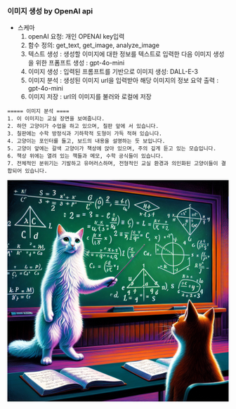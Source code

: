 ### 이미지 생성 by OpenAI api 
- 스케마 
    1. openAI 요청: 개인 OPENAI key입력
    2. 함수 정의: get_text, get_image, analyze_image
    3. 텍스트 생성 : 생성할 이미지에 대한 정보를 텍스트로 입력한 다음 이미지 생성을 위한 프폼프트 생성 : gpt-4o-mini 
    4. 이미지 생성 : 입력된 프롬프트를 기반으로 이미지 생성: DALL-E-3 
    5. 이미지 분석 : 생성된 이미지 url을 입력받아 해당 이미지의 정보 요약 출력 : gpt-4o-mini
    6. 이미지 저장 : url의 이미지를 불러와 로컬에 저장
    
```
===== 이미지 분석 ====
1. 이 이미지는 교실 장면을 보여줍니다.  
2. 하얀 고양이가 수업을 하고 있으며, 칠판 앞에 서 있습니다.  
3. 칠판에는 수학 방정식과 기하학적 도형이 가득 적혀 있습니다.  
4. 고양이는 포인터를 들고, 보드의 내용을 설명하는 듯 보입니다.  
5. 고양이 앞에는 갈색 고양이가 책상에 앉아 있으며, 주의 깊게 듣고 있는 모습입니다.  
6. 책상 위에는 열려 있는 책들과 메모, 수학 공식들이 있습니다.  
7. 전체적인 분위기는 기발하고 유머러스하며, 전형적인 교실 환경과 의인화된 고양이들이 결합되어 있습니다.
```

![생성된 이미지](https://github.com/haebo9/for_AI/blob/main/my_project/250217_API_openAI_img_gen/result/DALE_image_cat6.png)